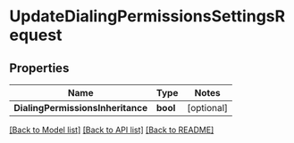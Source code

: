 # UpdateDialingPermissionsSettingsRequest

## Properties
Name | Type | Notes
------------ | ------------- | -------------
**DialingPermissionsInheritance** | **bool** | [optional] 

[[Back to Model list]](../README.md#documentation-for-models) [[Back to API list]](../README.md#documentation-for-api-endpoints) [[Back to README]](../README.md)


